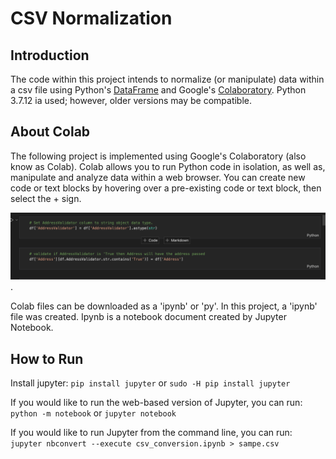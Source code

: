 # CSV Normalization

## Introduction

The code within this project intends to normalize (or manipulate) data within a csv file using Python's [DataFrame](https://pandas.pydata.org/docs/reference/api/pandas.DataFrame.html) and Google's [Colaboratory](https://colab.research.google.com/?utm_source=scs-index). Python 3.7.12 ia used; however, older versions may be compatible.


## About Colab

The following project is implemented using Google's Colaboratory (also know as Colab).  Colab allows you to run Python code in isolation, as well as, manipulate and analyze data within a web browser.  You can create new code or text blocks by hovering over a pre-existing code or text block, then select the + sign.  

![Adding New Code or Text](img/addCodeOrText.png).  


Colab files can be downloaded as a 'ipynb' or 'py'.  In this project, a 'ipynb' file was created.  Ipynb is a notebook document created by Jupyter Notebook.


## How to Run
Install jupyter:
`pip install jupyter` or `sudo -H pip install jupyter`

If you would like to run the web-based version of Jupyter, you can run:
`python -m notebook` or `jupyter notebook`

If you would like to run Jupyter from the command line, you can run:
`jupyter nbconvert --execute csv_conversion.ipynb > sampe.csv`
 